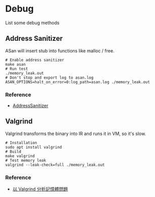 # Debug

List some debug methods

## Address Sanitizer

ASan will insert stub into functions like malloc / free.

```shell
# Enable address sanitizer
make asan
# Run test
./memory_leak.out
# Don't stop and export log to asan.log
ASAN_OPTIONS=halt_on_error=0:log_path=asan.log ./memory_leak.out
```

### Reference

* [AddressSanitizer](https://github.com/google/sanitizers/wiki/AddressSanitizer)

## Valgrind

Valgrind transforms the binary into IR and runs it in VM, so it's slow.

```shell
# Installation
sudo apt install valgrind
# Build
make valgrind
# Test memory leak
valgrind --leak-check=full ./memory_leak.out
```

### Reference

* [以 Valgrind 分析記憶體問題](https://hackmd.io/@sysprog/linux2023-lab0/%2F%40sysprog%2Flinux2023-lab0-b#%E4%BB%A5-Valgrind-%E5%88%86%E6%9E%90%E8%A8%98%E6%86%B6%E9%AB%94%E5%95%8F%E9%A1%8C)
